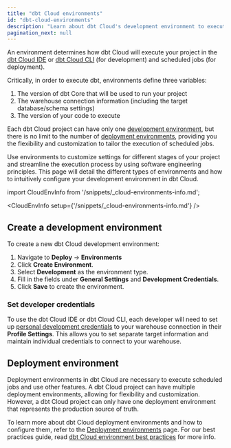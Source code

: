 ```yaml
---
title: "dbt Cloud environments"
id: "dbt-cloud-environments"
description: "Learn about dbt Cloud's development environment to execute your project in the IDE"
pagination_next: null
---
```


An environment determines how dbt Cloud will execute your project in the [dbt Cloud IDE](/docs/cloud/dbt-cloud-ide/develop-in-the-cloud) or [dbt Cloud CLI](/docs/cloud/cloud-cli-installation) (for development) and scheduled jobs (for deployment).

Critically, in order to execute dbt, environments define three variables:

1. The version of dbt Core that will be used to run your project
2. The warehouse connection information (including the target database/schema settings)
3. The version of your code to execute

Each dbt Cloud project can have only one [development environment](#create-a-development-environment), but there is no limit to the number of [deployment environments](/docs/deploy/deploy-environments), providing you the flexibility and customization to tailor the execution of scheduled jobs. 

Use environments to customize settings for different stages of your project and streamline the execution process by using software engineering principles. This page will detail the different types of environments and how to intuitively configure your development environment in dbt Cloud. 


import CloudEnvInfo from '/snippets/_cloud-environments-info.md';

<CloudEnvInfo setup={'/snippets/_cloud-environments-info.md'} />


## Create a development environment

To create a new dbt Cloud development environment:

1. Navigate to **Deploy** -> **Environments** 
2. Click **Create Environment**.
3. Select **Development** as the environment type.
4. Fill in the fields under **General Settings** and **Development Credentials**.
5. Click **Save** to create the environment.

### Set developer credentials

To use the dbt Cloud IDE or dbt Cloud CLI, each developer will need to set up [personal development credentials](/docs/cloud/dbt-cloud-ide/develop-in-the-cloud#access-the-cloud-ide) to your warehouse connection in their **Profile Settings**. This allows you to set separate target information and maintain individual credentials to connect to your warehouse.


<Lightbox src="/img/docs/dbt-cloud/refresh-ide/new-environment-fields.png" width="85%" height="100" title="Creating a development environment"/>


## Deployment environment

Deployment environments in dbt Cloud are necessary to execute scheduled jobs and use other features. A dbt Cloud project can have multiple deployment environments, allowing for flexibility and customization. However, a dbt Cloud project can only have one deployment environment that represents the production source of truth. 

To learn more about dbt Cloud deployment environments and how to configure them, refer to the [Deployment environments](/docs/deploy/deploy-environments) page. For our best practices guide, read [dbt Cloud environment best practices](/guides/orchestration/set-up-ci/overview) for more info. 
